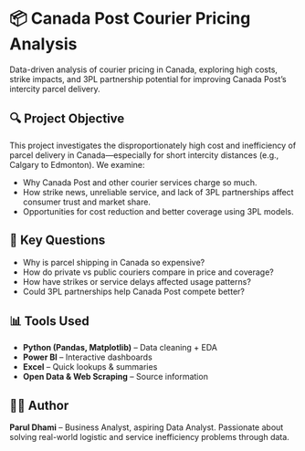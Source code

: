 # 📦 Canada Post Courier Pricing Analysis

Data-driven analysis of courier pricing in Canada, exploring high costs, strike impacts, and 3PL partnership potential for improving Canada Post’s intercity parcel delivery.

## 🔍 Project Objective
This project investigates the disproportionately high cost and inefficiency of parcel delivery in Canada—especially for short intercity distances (e.g., Calgary to Edmonton). We examine:
- Why Canada Post and other courier services charge so much.
- How strike news, unreliable service, and lack of 3PL partnerships affect consumer trust and market share.
- Opportunities for cost reduction and better coverage using 3PL models.

## 🧩 Key Questions
- Why is parcel shipping in Canada so expensive?
- How do private vs public couriers compare in price and coverage?
- How have strikes or service delays affected usage patterns?
- Could 3PL partnerships help Canada Post compete better?

## 📊 Tools Used
- **Python (Pandas, Matplotlib)** – Data cleaning + EDA
- **Power BI** – Interactive dashboards
- **Excel** – Quick lookups & summaries
- **Open Data & Web Scraping** – Source information

## 🙋‍♀️ Author
**Parul Dhami** – Business Analyst, aspiring Data Analyst. Passionate about solving real-world logistic and service inefficiency problems through data.
